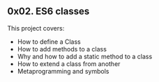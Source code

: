 ## 0x02. ES6 classes
This project covers:
- How to define a Class
- How to add methods to a class
- Why and how to add a static method to a class
- How to extend a class from another
- Metaprogramming and symbols
